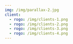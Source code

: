```yaml
---
img: /img/parallax-2.jpg
client:
  - rogo: /img/clients-1.png
  - rogo: /img/clients-2.png
  - rogo: /img/clients-3.png
  - rogo: /img/clients-4.png
---
```


